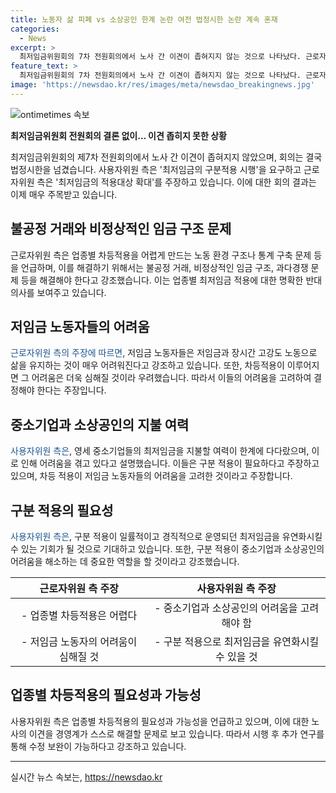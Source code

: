 ```yaml
---
title: 노동자 삶 피폐 vs 소상공인 한계 논란 여전 법정시한 논란 계속 혼재
categories:
  - News
excerpt: >
  최저임금위원회의 7차 전원회의에서 노사 간 이견이 좁혀지지 않는 것으로 나타났다. 근로자위원은 업종별 차등적용이 어렵다는 입장을 밝히며 한국노동조합총연맹은 명확한 반대 입장을 표명했다. 또한, 민주노총 부위원장은 차등적용이 저임금 노동자들의 삶을 악화시킬 것이라고 우려했고, 사용자위원은 구분 적용으로 최저임금이 유연화되길 기대한다는 입장을 전했다. 중소기업중앙회는 구분 적용 대상 업종과 관련해 유연성을 발휘할 필요가 있다고 언급했다.
feature_text: >
  최저임금위원회의 7차 전원회의에서 노사 간 이견이 좁혀지지 않는 것으로 나타났다. 근로자위원은 업종별 차등적용이 어렵다는 입장을 밝히며 한국노동조합총연맹은 명확한 반대 입장을 표명했다. 또한, 민주노총 부위원장은 차등적용이 저임금 노동자들의 삶을 악화시킬 것이라고 우려했고, 사용자위원은 구분 적용으로 최저임금이 유연화되길 기대한다는 입장을 전했다. 중소기업중앙회는 구분 적용 대상 업종과 관련해 유연성을 발휘할 필요가 있다고 언급했다.
image: 'https://newsdao.kr/res/images/meta/newsdao_breakingnews.jpg'
---
```


<p><img src="https://newsdao.kr/res/images/meta/newsdao_breakingnews.jpg" alt="ontimetimes 속보" /></p>

<p><b>최저임금위원회 전원회의 결론 없이… 이견 좁히지 못한 상황</b></p>

<p data-ke-size="size16">최저임금위원회의 제7차 전원회의에서 노사 간 이견이 좁혀지지 않았으며, 회의는 결국 법정시한을 넘겼습니다. 사용자위원 측은 '최저임금의 구분적용 시행'을 요구하고 근로자위원 측은 '최저임금의 적용대상 확대'를 주장하고 있습니다. 이에 대한 회의 결과는 이제 매우 주목받고 있습니다.</p>

<h2 data-ke-size="size26">불공정 거래와 비정상적인 임금 구조 문제</h2>

<p data-ke-size="size16">근로자위원 측은 업종별 차등적용을 어렵게 만드는 노동 환경 구조나 통계 구축 문제 등을 언급하며, 이를 해결하기 위해서는 불공정 거래, 비정상적인 임금 구조, 과다경쟁 문제 등을 해결해야 한다고 강조했습니다. 이는 업종별 최저임금 적용에 대한 명확한 반대 의사를 보여주고 있습니다.</p>

<h2 data-ke-size="size26">저임금 노동자들의 어려움</h2>

<p data-ke-size="size16"><span style="color: #1a5490;">근로자위원 측의 주장에 따르면</span>, 저임금 노동자들은 저임금과 장시간 고강도 노동으로 삶을 유지하는 것이 매우 어려워진다고 강조하고 있습니다. 또한, 차등적용이 이루어지면 그 어려움은 더욱 심해질 것이라 우려했습니다. 따라서 이들의 어려움을 고려하여 결정해야 한다는 주장입니다.</p>

<h2 data-ke-size="size26">중소기업과 소상공인의 지불 여력</h2>

<p data-ke-size="size16"><span style="color: #1a5490;">사용자위원 측은</span>, 영세 중소기업들의 최저임금을 지불할 여력이 한계에 다다랐으며, 이로 인해 어려움을 겪고 있다고 설명했습니다. 이들은 구분 적용이 필요하다고 주장하고 있으며, 차등 적용이 저임금 노동자들의 어려움을 고려한 것이라고 주장합니다.</p>

<h2 data-ke-size="size26">구분 적용의 필요성</h2>

<p data-ke-size="size16"><span style="color: #1a5490;">사용자위원 측은</span>, 구분 적용이 일률적이고 경직적으로 운영되던 최저임금을 유연화시킬 수 있는 기회가 될 것으로 기대하고 있습니다. 또한, 구분 적용이 중소기업과 소상공인의 어려움을 해소하는 데 중요한 역할을 할 것이라고 강조했습니다.</p>

<table>
<thead>
<tr>
<th style="text-align: center;">근로자위원 측 주장</th>
<th style="text-align: center;">사용자위원 측 주장</th>
</tr>
</thead>
<tbody>
<tr>
<td style="text-align: center;">- 업종별 차등적용은 어렵다</td>
<td style="text-align: center;">- 중소기업과 소상공인의 어려움을 고려해야 함</td>
</tr>
<tr>
<td style="text-align: center;">- 저임금 노동자의 어려움이 심해질 것</td>
<td style="text-align: center;">- 구분 적용으로 최저임금을 유연화시킬 수 있을 것</td>
</tr>
</tbody>
</table>

<h2 data-ke-size="size26">업종별 차등적용의 필요성과 가능성</h2>

<p data-ke-size="size16">사용자위원 측은 업종별 차등적용의 필요성과 가능성을 언급하고 있으며, 이에 대한 노사의 이견을 경영계가 스스로 해결할 문제로 보고 있습니다. 따라서 시행 후 추가 연구를 통해 수정 보완이 가능하다고 강조하고 있습니다.</p>

<hr>

<p data-ke-size="size16"></p>
실시간 뉴스 속보는, <a href="https://newsdao.kr" rel="dofollow">https://newsdao.kr</a>


